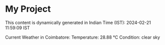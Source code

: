 # My Project

This content is dynamically generated in Indian Time (IST): 2024-02-21 11:59:09 IST


Current Weather in Coimbatore:
Temperature: 28.88 °C
Condition: clear sky
